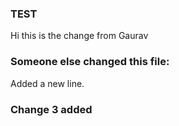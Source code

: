 ### TEST
Hi this is the change from Gaurav


### Someone else changed this file:
Added a new line.


### Change 3 added


